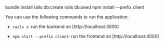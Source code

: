 
bundle install
rails db:create
rails db:seed
npm install --prefix client


You can use the following commands to run the application:

- `rails s`: run the backend on 
[http://localhost:3000]

- `npm start --prefix client`: run the frontend on
[http://localhost:4000]


